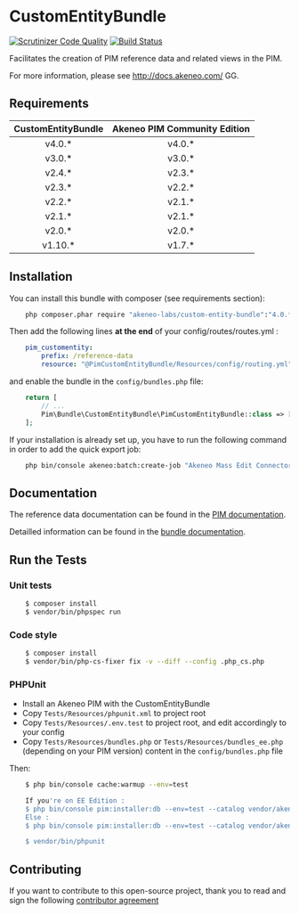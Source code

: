 # CustomEntityBundle

[![Scrutinizer Code Quality](https://scrutinizer-ci.com/g/akeneo-labs/CustomEntityBundle/badges/quality-score.png?b=master)](https://scrutinizer-ci.com/g/akeneo-labs/CustomEntityBundle/?branch=master)
[![Build Status](https://travis-ci.org/akeneo-labs/CustomEntityBundle.svg?branch=master)](https://travis-ci.org/akeneo-labs/CustomEntityBundle)

Facilitates the creation of PIM reference data and related views in the PIM.

For more information, please see http://docs.akeneo.com/
GG.
## Requirements

| CustomEntityBundle   | Akeneo PIM Community Edition |
|:--------------------:|:----------------------------:|
| v4.0.*               | v4.0.*                       |
| v3.0.*               | v3.0.*                       |
| v2.4.*               | v2.3.*                       |
| v2.3.*               | v2.2.*                       |
| v2.2.*               | v2.1.*                       |
| v2.1.*               | v2.1.*                       |
| v2.0.*               | v2.0.*                       |
| v1.10.*              | v1.7.*                       |

## Installation
You can install this bundle with composer (see requirements section):

```bash
    php composer.phar require "akeneo-labs/custom-entity-bundle":"4.0.*"
```

Then add the following lines **at the end** of your config/routes/routes.yml :

```yaml
    pim_customentity:
        prefix: /reference-data
        resource: "@PimCustomEntityBundle/Resources/config/routing.yml"
```

and enable the bundle in the `config/bundles.php` file:

```php
    return [
        // ...
        Pim\Bundle\CustomEntityBundle\PimCustomEntityBundle::class => ['all' => true]
    ];
```

If your installation is already set up, you have to run the following command in order to add the quick export job:
 
```bash
    php bin/console akeneo:batch:create-job "Akeneo Mass Edit Connector" "csv_reference_data_quick_export" "quick_export" "csv_reference_data_quick_export" '{"delimiter": ";", "enclosure": "\"", "withHeader": true, "filePath": "/tmp/reference_data_quick_export.csv"}'
```

## Documentation

The reference data documentation can be found in the 
[PIM documentation](https://docs.akeneo.com/4.0/manipulate_pim_data/catalog_structure/creating_a_reference_data.html).

Detailled information can be found in the [bundle documentation](docs/index.md).

## Run the Tests

### Unit tests

```bash
    $ composer install
    $ vendor/bin/phpspec run
```

### Code style

```bash
    $ composer install
    $ vendor/bin/php-cs-fixer fix -v --diff --config .php_cs.php
```

### PHPUnit

* Install an Akeneo PIM with the CustomEntityBundle
* Copy `Tests/Resources/phpunit.xml` to project root
* Copy `Tests/Resources/.env.test` to project root, and edit accordingly to your config
* Copy `Tests/Resources/bundles.php` or `Tests/Resources/bundles_ee.php` (depending on your PIM version) content in the `config/bundles.php` file

Then:

```bash
    $ php bin/console cache:warmup --env=test

    If you're on EE Edition :
    $ php bin/console pim:installer:db --env=test --catalog vendor/akeneo/pim-enterprise-dev/src/Akeneo/Platform/Bundle/InstallerBundle/Resources/fixtures/minimal
    Else :
    $ php bin/console pim:installer:db --env=test --catalog vendor/akeneo/pim-community-dev/src/Akeneo/Platform/Bundle/InstallerBundle/Resources/fixtures/minimal

    $ vendor/bin/phpunit
```

## Contributing

If you want to contribute to this open-source project,
thank you to read and sign the following [contributor agreement](http://www.akeneo.com/contributor-license-agreement/)
